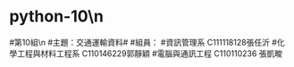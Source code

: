 # python-10\n
#第10組\n
#主題：交通運輸資料#
#組員：
#資訊管理系 C111118128張任沂
#化學工程與材料工程系 C110146229郭靜穎
#電腦與通訊工程 C110110236 張凱畯
